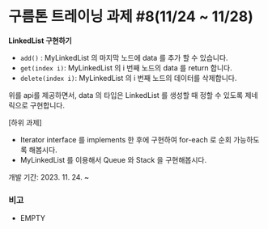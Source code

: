 # 구름톤 트레이닝 과제 #8(11/24 ~ 11/28)

**LinkedList 구현하기**

- `add()` : MyLinkedList 의 마지막 노드에 data 를 추가 할 수 있습니다. 
- `get(index i)`: MyLinkedList 의 i 번째 노드의 data 를 return 합니다. 
- `delete(index i)`: MyLinkedList 의 i 번째 노드의 데이터를 삭제합니다.

위를 api를 제공하면서, data 의 타입은 LinkedList 를 생성할 때 정할 수 있도록 제네릭으로 구현합니다.

[하위 과제]

-   Iterator interface 를 implements 한 후에 구현하여 for-each 로 순회 가능하도록 해봅시다.
-   MyLinkedList 를 이용해서 Queue 와 Stack 을 구현해봅시다.

개발 기간: 2023. 11. 24. ~

### 비고

-   EMPTY

